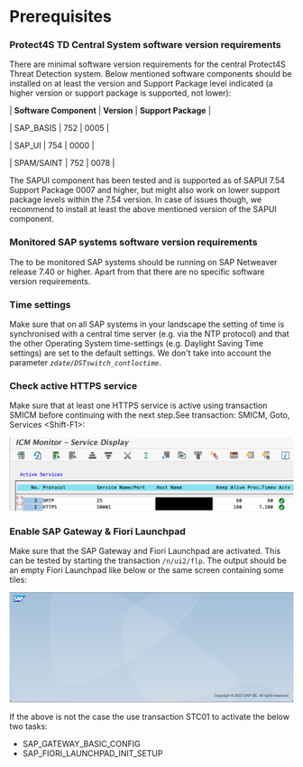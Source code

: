 # Prerequisites

### Protect4S TD Central System s**oftware version requirements**&#x20;

There are minimal software version requirements for the central Protect4S Threat Detection system. Below mentioned software components should be installed on at least the version and Support Package level indicated (a higher version or support package is supported, not lower):



\| **Software Component** | **Version** | **Support Package** |

\| SAP\_BASIS                   |        752 |                       0005 |&#x20;

\| SAP\_UI                          |        754 |                       0000 |

\| SPAM/SAINT                |        752 |                        0078 |



The SAPUI component has been tested and is supported as of SAPUI 7.54 Support Package 0007 and higher, but might also work on lower support package levels within the 7.54 version. In case of issues though, we recommend to install at least the above mentioned version of the SAPUI component.&#x20;



### Monitored SAP systems s**oftware version requirements**&#x20;

The to be monitored SAP systems should be running on SAP Netweaver release 7.40 or higher. Apart from that there are no specific software version requirements.



### Time settings

Make sure that on all SAP systems in your landscape the setting of time is synchronised with a central time server (e.g. via the NTP protocol) and that the other Operating System time-settings (e.g. Daylight Saving Time settings) are set to the default settings. We don't take into account the parameter _`zdate/DSTswitch_contloctime`_.



### Check  active HTTPS service <a href="#check-that-http-s-service-is-active" id="check-that-http-s-service-is-active"></a>

Make sure that at least one HTTPS service is active using transaction SMICM before continuing with the next step.See transaction: SMICM, Goto, Services \<Shift-F1>:

![SMICM HTTPS Service should be active](<../../.gitbook/assets/image (48).png>)

### Enable SAP Gateway & Fiori Launchpad

Make sure that the SAP Gateway and Fiori Launchpad are activated. This can be tested by starting the transaction `/n/ui2/flp`. The output should be an empty Fiori Launchpad like below or the same screen containing some tiles:

![](<../../.gitbook/assets/image (42).png>)

If the above is not the case the use transaction STC01 to activate the below two tasks:

* SAP\_GATEWAY\_BASIC\_CONFIG
* SAP\_FIORI\_LAUNCHPAD\_INIT\_SETUP

